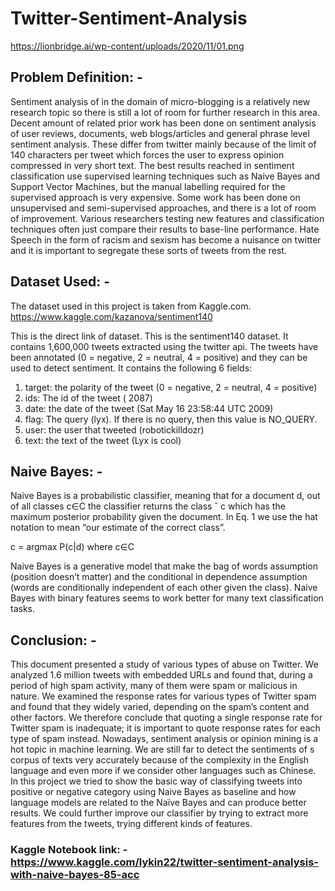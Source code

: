 # Twitter-Sentiment-Analysis
https://lionbridge.ai/wp-content/uploads/2020/11/01.png
## Problem Definition: -
Sentiment analysis of in the domain of micro-blogging is a relatively new research topic so there is still a lot of room for further research in this area. Decent amount of related prior work has been done on sentiment analysis of user reviews, documents, web blogs/articles and general phrase level sentiment analysis. These differ from twitter mainly because of the limit of 140 characters per tweet which forces the user to express opinion compressed in very short text. The best results reached in sentiment classification use supervised learning techniques such as Naive Bayes and Support Vector Machines, but the manual labelling required for the supervised approach is very expensive. Some work has been done on unsupervised and semi-supervised approaches, and there is a lot of room of improvement. Various researchers testing new features and classification techniques often just compare their results to base-line performance. Hate Speech in the form of racism and sexism has become a nuisance on twitter and it is important to segregate these sorts of tweets from the rest.

## Dataset Used: -
The dataset used in this project is taken from Kaggle.com. 
https://www.kaggle.com/kazanova/sentiment140

This is the direct link of dataset.
This is the sentiment140 dataset.
It contains 1,600,000 tweets extracted using the twitter api. The tweets have been annotated (0 = negative, 2 = neutral, 4 = positive) and they can be used to detect sentiment.
It contains the following 6 fields:      
1.	target: the polarity of the tweet (0 = negative, 2 = neutral, 4 = positive)
2.	ids: The id of the tweet ( 2087)
3.	date: the date of the tweet (Sat May 16 23:58:44 UTC 2009)
4.	flag: The query (lyx). If there is no query, then this value is NO_QUERY.
5.	user: the user that tweeted (robotickilldozr)
6.	text: the text of the tweet (Lyx is cool)

## Naive Bayes: -
 Naive Bayes is a probabilistic classifier, meaning that for a document d, out of all classes c∈C the classifier returns the class ˆ c which has the maximum posterior probability given the document. In Eq. 1 we use the hat notation to mean “our estimate of the correct class”.

c = argmax P(c|d) where c∈C

Naive Bayes is a generative model that make the bag of words assumption (position doesn’t matter) and the conditional in dependence assumption (words are conditionally independent of each other given the class).
Naive Bayes with binary features seems to work better for many text classification tasks.

## Conclusion: -
This document presented a study of various types of abuse on Twitter. We analyzed 1.6 million tweets with embedded URLs and found that, during a period of high spam activity, many of them were spam or malicious in nature.
We examined the response rates for various types of Twitter spam and found that they widely varied, depending on the spam’s content and other factors. We therefore conclude that quoting a single response rate for Twitter spam is inadequate; it is important to quote response rates for each type of spam instead.
Nowadays, sentiment analysis or opinion mining is a hot topic in machine learning. We are still far to detect the sentiments of s corpus of texts very accurately because of the complexity in the English language and even more if we consider other languages such as Chinese.
 In this project we tried to show the basic way of classifying tweets into positive or negative category using Naive Bayes as baseline and how language models are related to the Naïve Bayes and can produce better results. We could further improve our classifier by trying to extract more features from the tweets, trying different kinds of features.

### Kaggle Notebook link: - https://www.kaggle.com/lykin22/twitter-sentiment-analysis-with-naive-bayes-85-acc


